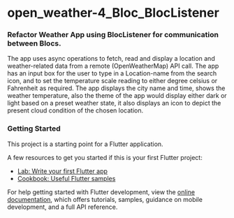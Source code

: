 # open_weather-4_Bloc_BlocListener

### Refactor Weather App using BlocListener for communication between Blocs.

The app uses async operations to fetch, read and display a location and weather-related data from a remote (OpenWeatherMap) API call.
The app has an input box for the user to type in a Location-name from the search icon, and to set the temperature scale reading to either degree celsius or Fahrenheit as required.
The app displays the city name and time, shows the weather temperature, also the theme of the app would display either dark or light based on a preset weather state, it also displays an icon to depict the present cloud condition of the chosen location.

### Getting Started

This project is a starting point for a Flutter application.

A few resources to get you started if this is your first Flutter project:

- [Lab: Write your first Flutter app](https://docs.flutter.dev/get-started/codelab)
- [Cookbook: Useful Flutter samples](https://docs.flutter.dev/cookbook)

For help getting started with Flutter development, view the
[online documentation](https://docs.flutter.dev/), which offers tutorials,
samples, guidance on mobile development, and a full API reference.

